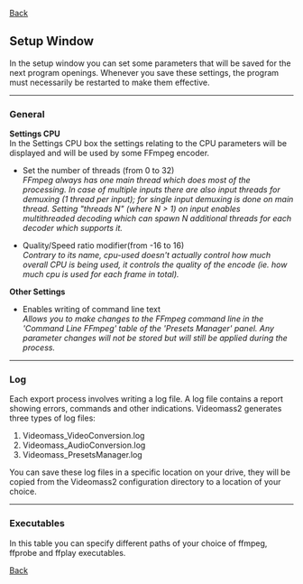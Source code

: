 [Back](../../videomass2_use.md)

## Setup Window

In the setup window you can set some parameters that will be saved for the next program openings. 
Whenever you save these settings, the program must necessarily be restarted to make them effective.

------------------
### General

**Settings CPU**   
In the Settings CPU box the settings relating to the CPU parameters will be displayed and will be used 
by some FFmpeg encoder.   

- Set the number of threads (from 0 to 32)   
  _FFmpeg always has one main thread which does most of the processing. In case of multiple inputs there are 
  also input threads for demuxing (1 thread per input); for single input demuxing is done on main thread.
  Setting "threads N" (where N > 1) on input enables multithreaded decoding which can spawn N additional threads 
  for each decoder which supports it._
  
 - Quality/Speed ratio modifier(from -16 to 16)   
   _Contrary to its name, cpu-used doesn't actually control how much overall CPU is being used, it controls the 
   quality of the encode (ie. how much cpu is used for each frame in total)._   

**Other Settings**

- Enables writing of command line text   
  _Allows you to make changes to the FFmpeg command line in the 'Command Line FFmpeg' table of the 'Presets Manager' panel. 
  Any parameter changes will not be stored but will still be applied during the process._
  
-------------------  
### Log

Each export process involves writing a log file. A log file contains a report showing errors, commands and other 
indications. Videomass2 generates three types of log files:   

1) Videomass_VideoConversion.log
2) Videomass_AudioConversion.log
3) Videomass_PresetsManager.log   

You can save these log files in a specific location on your drive, they will be copied from the Videomass2 configuration directory to a location of your choice.

-------------------
### Executables

In this table you can specify different paths of your choice of ffmpeg, ffprobe and ffplay executables.
   

[Back](../../videomass2_use.md)
